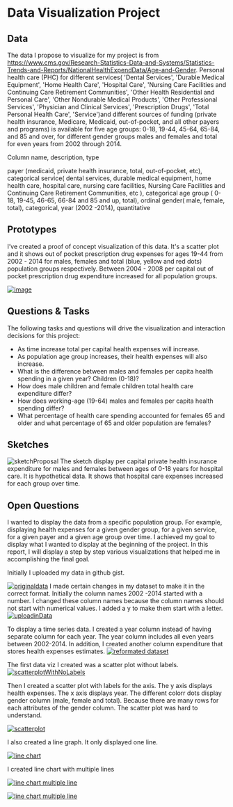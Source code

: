 # Data Visualization Project

## Data

The data I propose to visualize for my project is from https://www.cms.gov/Research-Statistics-Data-and-Systems/Statistics-Trends-and-Reports/NationalHealthExpendData/Age-and-Gender. Personal health care (PHC) for different services( 'Dental Services', 'Durable Medical Equipment', 'Home Health Care', 'Hospital Care', 'Nursing Care Facilities and Continuing Care Retirement Communities', 'Other Health Residential and Personal Care', 'Other Nondurable Medical Products', 'Other Professional Services', 'Physician and Clinical Services', 'Prescription Drugs', 'Total Personal Health Care', 'Service')and different sources of funding (private health insurance, Medicare, Medicaid, out-of-pocket, and all other payers and programs) is available for five age groups: 0-18, 19-44, 45-64, 65-84, and 85 and over, for different gender groups males and females and total for even years from 2002 through 2014.

Column name, description, type

payer (medicaid, private health insurance, total, out-of-pocket, etc), categorical
service( dental services, durable medical equipment, home health care, hospital care, nursing care facilities, Nursing Care Facilities and Continuing Care Retirement Communities, etc ), categorical
age group ( 0-18, 19-45, 46-65, 66-84 and 85 and up, total), ordinal
gender( male, female, total), categorical, 
year (2002 -2014), quantitative


## Prototypes

I’ve created a proof of concept visualization of this data. It's a scatter plot and it shows out of pocket prescription drug expenses for ages 19-44 from 2002 - 2014 for males, females and total (blue, yellow and red dots) population groups respectively. Between 2004 - 2008 per capital out of pocket prescription drug expenditure increased for all population groups.



[![image](https://user-images.githubusercontent.com/20228364/219963275-523207c5-4195-43f6-8ff0-4712e47f178a.png)](https://vizhub.com/khateraAlizada/f61c94f3d98840feb5b0f85af6823c21?file=scatterPlot.js)

## Questions & Tasks

The following tasks and questions will drive the visualization and interaction decisions for this project:

 * As time increase total per capital health expenses will increase. 
 * As population age group increases, their health expenses will also increase.
 * What is the difference between males and females per capita health spending in a given year? Children (0-18)?
 * How does male children and female children total health care expenditure differ?
 * How does working-age (19-64) males and females per capita health spending differ?
 * What percentage of health care spending accounted for females 65 and older and what percentage of 65 and older population are females?
 

## Sketches
![sketchProposal](https://user-images.githubusercontent.com/20228364/219959375-a033fec8-33d8-460c-b4e5-a0589371d5f2.png)
The sketch display per capital private health insurance expenditure for males and females between ages of 0-18 years for hospital care. It is hypothetical data. It shows that hospital care expenses increased for each group over time. 

## Open Questions

I wanted to display the data from a specific population group. For example, displaying  health expenses for a given gender group, for a given service, for a given payer and a given age group over time. I achieved my goal to display what I wanted to display at the beginning of the project. In this report, I will display a step by step various visualizations that helped me in accomplishing the final goal. 

Initially I uploaded my data in github gist. 

[![originaldata](https://user-images.githubusercontent.com/20228364/234727162-69994048-317c-44f9-8365-36d6620378bc.png)](https://gist.githubusercontent.com/khateraAlizada/1ad0d265acbd1d202666ec610d998314/raw/b9200cf2b0ba3dc7fa8fc6b63fd93b80a1a7e6f7/healthCareCostGrowth.csv)
I made certain changes in my dataset to make it in the correct format. Initially the column names 2002 -2014 started with a number. I changed these column names because the column names should not start with numerical values. I added a y to make them start with a letter.
[![uploadinData](https://user-images.githubusercontent.com/20228364/234731159-2204acb8-665c-4c75-a532-ebf771c966a5.png)](https://vizhub.com/khateraAlizada/7ce463b8b74e437aad7141396ba72725)


To display a time series data. I created a year column instead of having separate column for each year. The year column includes all even years between 2002-2014. In addition, I created another column expenditure that stores health expenses estimates. [![reformated dataset](https://user-images.githubusercontent.com/20228364/234731582-e5853cd1-e683-4c5b-926d-d1bf5804186c.png)](https://gist.githubusercontent.com/khateraAlizada/2365f9474eab3f24f42ac5fbe3c18f08/raw/55d654aecbc83d67d25b55b3e2837fbfe349b23d/healthExpensesYear.csv)

The first data viz I created was a scatter plot without labels.[![scatterplotWithNoLabels](https://user-images.githubusercontent.com/20228364/235009749-3a8025d3-8b85-4bf0-94f9-87c1f7044044.png)](https://vizhub.com/khateraAlizada/472bb9b271114ea6a14102fe2880cef9?edit=files)

Then I created a scatter plot with labels for the axis. The y axis displays health expenses. The x axis displays year. The different colorr dots display gender column (male, female and total). Because there are many rows for each attributes of the gender column. The scatter plot was hard to understand. 

[![scatterplot](https://user-images.githubusercontent.com/20228364/234728700-15925525-a871-4705-a366-2a9a2b1e36ef.png)](https://vizhub.com/khateraAlizada/eefbd6bb9e054de9ba9fd58e3f142bf9?edit=files&file=scatterPlot.js)

I also created a line graph. It only displayed one line.

[![line chart](https://user-images.githubusercontent.com/20228364/235011543-afa18ec8-0f95-48cf-a680-973adc90ca96.png)](   https://vizhub.com/khateraAlizada/b0f45aae21f04eda909ca4960abfd804?edit=files)

I created line chart with multiple lines

[![line chart multiple line](https://user-images.githubusercontent.com/20228364/235011962-0a0a1286-d97c-40ea-a3b8-fa68ea1f2038.png
)](  https://vizhub.com/khateraAlizada/95ca53d18e9044c194d1c61551724f8a )

[![line chart multiple line]()](   )
